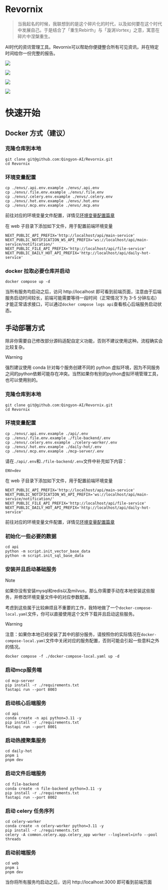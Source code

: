 # Revornix

> 当我起名的时候，我联想到的是这个碎片化的时代，以及如何要在这个时代中发展自己。于是结合了「重生Rebirth」与「漩涡Vortex」之意，寓意在碎片中涅槃重生。

AI时代的资讯管理工具。Revornix可以帮助你便捷整合所有可见资讯，并在特定时间给你一份完整的报告。

![](https://qingyon-revornix-public.oss-cn-beijing.aliyuncs.com/images/202504260003067.png)

![](https://qingyon-revornix-public.oss-cn-beijing.aliyuncs.com/images/202504260004562.png)

![](https://qingyon-revornix-public.oss-cn-beijing.aliyuncs.com/images/202504260004883.png)

![](https://qingyon-revornix-public.oss-cn-beijing.aliyuncs.com/images/202504260008198.png)

# 快速开始

## Docker 方式（建议）

### 克隆仓库到本地

```shell
git clone git@github.com:Qingyon-AI/Revornix.git
cd Revornix
```

### 环境变量配置

```shell
cp ./envs/.api.env.example ./envs/.api.env
cp ./envs/.file.env.example ./envs/.file.env
cp ./envs/.celery.env.example ./envs/.celery.env
cp ./envs/.hot.env.example ./envs/.hot.env
cp ./envs/.mcp.env.example ./envs/.mcp.env
```

前往对应的环境变量文件配置，详情见[环境变量配置篇章](environment)

在 web 子目录下添加如下文件，用于配置前端环境变量

```shell filename=".env"
NEXT_PUBLIC_API_PREFIX='http://localhost/api/main-service'
NEXT_PUBLIC_NOTIFICATION_WS_API_PREFIX='ws://localhost/api/main-service/notification/'
NEXT_PUBLIC_FILE_API_PREFIX='http://localhost/api/file-service'
NEXT_PUBLIC_DAILY_HOT_API_PREFIX='http://localhost/api/daily-hot-service'
```

### docker 拉取必要仓库并启动

```shell
docker compose up -d
```

当所有服务均启动之后，访问 http://localhost 即可看到前端页面，注意由于后端服务启动时间较长，前端可能需要等待一段时间（正常情况下为 3-5 分钟左右）才能正常请求接口，可以通过`docker compose logs api`查看核心后端服务启动状态。


## 手动部署方式

除非你需要自己修改部分源码适配自定义功能，否则不建议使用这种。流程确实会比较复杂。

> [!WARNING]
> 强烈建议使用 conda 针对每个服务创建不同的 python 虚拟环境，因为不同服务之间的python依赖可能存在冲突。当然如果你有别的python虚拟环境管理工具，也可以使用别的。

### 克隆仓库到本地

```shell
git clone git@github.com:Qingyon-AI/Revornix.git
cd Revornix
```

### 环境变量配置

```shell
cp ./envs/.api.env.example ./api/.env
cp ./envs/.file.env.example ./file-backend/.env
cp ./envs/.celery.env.example ./celery-worker/.env
cp ./envs/.hot.env.example ./daily-hot/.env
cp ./envs/.mcp.env.example ./mcp-server/.env
```

请在`./api/.env`和`./file-backend/.env`文件中补充如下内容：

```
ENV=dev
```

在 web 子目录下添加如下文件，用于配置前端环境变量

```shell filename=".env"
NEXT_PUBLIC_API_PREFIX='http://localhost/api/main-service'
NEXT_PUBLIC_NOTIFICATION_WS_API_PREFIX='ws://localhost/api/main-service/notification/'
NEXT_PUBLIC_FILE_API_PREFIX='http://localhost/api/file-service'
NEXT_PUBLIC_DAILY_HOT_API_PREFIX='http://localhost/api/daily-hot-service'
```

前往对应的环境变量文件配置，详情见[环境变量配置篇章](https://revornix.com/docs/environment)

### 初始化一些必要的数据

```shell
cd api
python -m script.init_vector_base_data
python -m script.init_sql_base_data
```

### 安装并且启动基础服务

> [!NOTE]
> 如果你没有安装mysql和redis以及milvus，那么你需要手动在本地安装这些服务，并修改环境变量文件中的对应参数配置。
> 
> 考虑到这些属于比较麻烦且不重要的工作，我特地做了一个`docker-compose-local.yaml`文件，你可以直接使用这个文件下载并且启动这些服务。

> [!WARNING]
> 注意：如果你本地已经安装了其中的部分服务，请按照你的实际情况在`docker-compose-local.yaml`文件中关闭对应的服务配置，否则可能会引起一些意料之外的情况。

```shell
docker compose -f ./docker-compose-local.yaml up -d 
```

### 启动mcp服务端

```shell
cd mcp-server
pip install -r ./requirements.txt
fastapi run --port 8003
```

### 启动核心后端服务

```shell
cd api
conda create -n api python=3.11 -y
pip install -r ./requirements.txt
fastapi run --port 8001
```

### 启动热搜聚集服务

```shell
cd daily-hot
pnpm i 
pnpm dev
```

### 启动文件后端服务

```shell
cd file-backend
conda create -n file-backend python=3.11 -y
pip install -r ./requirements.txt
fastapi run --port 8002
```

### 启动 celery 任务序列

```shell
cd celery-worker
conda create -n celery-worker python=3.11 -y
pip install -r ./requirements.txt
celery -A common.celery.app.celery_app worker --loglevel=info --pool threads
```

### 启动前端服务

```shell
cd web
pnpm i
pnpm dev
```

当你将所有服务均启动之后，访问 http://localhost:3000 即可看到前端页面
